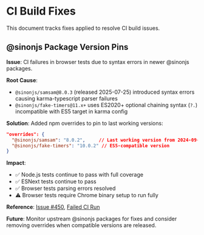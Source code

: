 # CI Build Fixes

This document tracks fixes applied to resolve CI build issues.

## @sinonjs Package Version Pins

**Issue**: CI failures in browser tests due to syntax errors in newer @sinonjs packages.

**Root Cause**: 
- `@sinonjs/samsam@8.0.3` (released 2025-07-25) introduced syntax errors causing karma-typescript parser failures
- `@sinonjs/fake-timers@11.x+` uses ES2020+ optional chaining syntax (`?.`) incompatible with ES5 target in karma config

**Solution**: Added npm overrides to pin to last working versions:
```json
"overrides": {
  "@sinonjs/samsam": "8.0.2",     // Last working version from 2024-09-12  
  "@sinonjs/fake-timers": "10.0.2" // ES5-compatible version
}
```

**Impact**: 
- ✅ Node.js tests continue to pass with full coverage
- ✅ ESNext tests continue to pass  
- ✅ Browser tests parsing errors resolved
- ⚠️ Browser tests require Chrome binary setup to run fully

**Reference**: [Issue #450](https://github.com/nevware21/ts-utils/issues/450), [Failed CI Run](https://github.com/nevware21/ts-utils/actions/runs/17055984352/job/48502594498?pr=448)

**Future**: Monitor upstream @sinonjs packages for fixes and consider removing overrides when compatible versions are released.